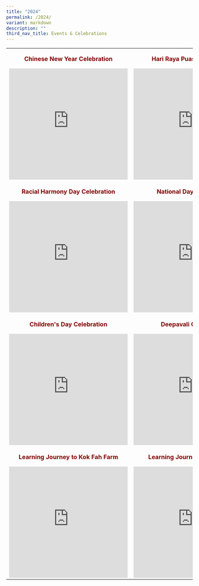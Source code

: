 ```yaml
---
title: "2024"
permalink: /2024/
variant: markdown
description: ""
third_nav_title: Events & Celebrations
---
```

<table border="0" style="border-collapse: collapse; width: 100%; margin-left: auto; margin-right: auto;">
<tbody>
	
<tr>
<td style="width: 34.5713%; text-align: center;"><p style="text-align: center;"><strong><span style="color: #800000;">Chinese New Year Celebration</span></strong></p><iframe allowfullscreen="true" height="300" width="320" frameborder="0" src="https://docs.google.com/presentation/d/e/2PACX-1vQlQdUbkslaXezJ7kbmiMLdqaTnNDDda5U-LK7CGhLsZ8ewrWNpukyVpJiIHwDo0o5vOfVUzTlg4X4U/embed?start=true&amp;loop=true&amp;delayms=5000"></iframe>
</td>

<td style="width: 38.0101%; text-align: center;"> <p><strong><span style="color: #800000;">Hari Raya Puasa Celebration</span></strong></p><iframe allowfullscreen="true" height="300" width="320" frameborder="0" src="https://docs.google.com/presentation/d/e/2PACX-1vQPfcVgWtLJ0iG-dWFDc3RkZq8Um0RIqPjLm-s_wpI_7omKerbfp8sZI9h7SVqojgHpkFSmlM7v14li/embed?start=true&amp;loop=true&amp;delayms=5000"></iframe> 
</td>
</tr>
	
<tr>
<td style="width: 34.5713%; text-align: center;"><p><strong><span style="color: #800000;">Racial Harmony Day Celebration </span></strong></p><iframe allowfullscreen="true" height="300" width="320" frameborder="0" src="https://docs.google.com/presentation/d/e/2PACX-1vRu0jpDsm_SbnPjfLdNWDFjk_x0vH62IIP8MbOSKRMqUnXQ2IvhpLAPOb7LLNBbEp0nv6v6x4V3ua-D/embed?start=true&amp;loop=true&amp;delayms=5000"></iframe>
</td>

<td style="width: 38.0101%; text-align: center;"><p><strong><span style="color: #800000;">National Day Celebration</span></strong></p><iframe allowfullscreen="true" height="300" width="320" frameborder="0" src="https://docs.google.com/presentation/d/e/2PACX-1vT2qpQpAalCta5SS0rByrH8j97o_SsruPKstIg5EwxfH_u53bKbHy9efV4qNu1ErfhHgrggT9cHVJVL/embed?start=true&amp;loop=true&amp;delayms=5000"></iframe>
</td>
</tr>

<tr>
<td style="width: 34.5713%; text-align: center;"><p><strong><span style="color: #800000;">Children's Day Celebration</span></strong></p> <iframe allowfullscreen="allowfullscreen" frameborder="0" height="300" width="320" src="https://docs.google.com/presentation/d/e/2PACX-1vR26ODT9oj8IBX8VfI2hpe3ALA--nUPJrbgPk5UYfZLQJ7HaQ5cDOiKjZRG-wCv0kwmLi3hf6ji-XeM/embed?start=true&amp;loop=true&amp;delayms=5000"></iframe>
</td>
	
<td style="width: 38.0101%; text-align: center;"><p> <strong><span style="color: #800000;">Deepavali Celebration</span></strong></p> <iframe allowfullscreen="allowfullscreen" frameborder="0" height="300" width="320" src="https://docs.google.com/presentation/d/e/2PACX-1vTYE3XkN1pvUuGGZGCAmx0vw-6pWExgUPhLmyjVADk4e6x77eu16KwsQUTTtKqny1mz1Q4qEVlNO4s4/embed?start=true&amp;loop=true&amp;delayms=5000"></iframe>
</td>
</tr>

<tr>
<td style="width: 34.5713%; text-align: center;"><p><strong><span style="color: #800000;">Learning Journey to Kok Fah Farm</span></strong></p> <iframe allowfullscreen="allowfullscreen" frameborder="0" height="300" width="320" src="https://docs.google.com/presentation/d/e/2PACX-1vTO9OmZhNFFCONYku6gIyaQINQcmhuPw4zg5ApBeuIR4H4u33cuVwctQQICbqdrtnmqShZfRGPQzENF/embed?start=true&amp;loop=true&amp;delayms=5000"></iframe>
</td>

<td style="width: 38.0101%; text-align: center;"><p><strong><span style="color: #800000;">Learning Journey to KidsSTOP</span></strong></p> <iframe allowfullscreen="allowfullscreen" frameborder="0" height="300" width="320" src="https://docs.google.com/presentation/d/e/2PACX-1vQ1yZLlN2x9pEHOgxbDpBHqi9pX83YEzxgqGcQViiN9v3PSRUKhvitw96r5KMfcZw4t-mW4Ijdjfe-w/embed?start=true&amp;loop=true&amp;delayms=5000"></iframe>
</td>
</tr>
</tbody>
</table>